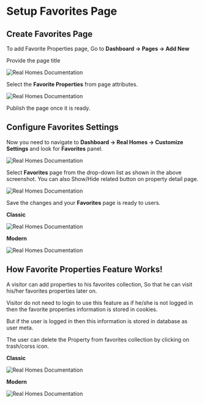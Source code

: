 # Setup Favorites Page

## Create Favorites Page

To add Favorite Properties page, Go to **Dashboard → Pages → Add New**

Provide the page title

![Real Homes Documentation](images/member-pages/favorites-title-gutenberg.png)

Select the **Favorite Properties** from page attributes. 

![Real Homes Documentation](images/member-pages/favorites-template.png)

Publish the page once it is ready.

## Configure Favorites Settings

Now you need to navigate to **Dashboard → Real Homes → Customize Settings** and look for **Favorites** panel.

![Real Homes Documentation](images/member-pages/favorites-main-panel.png)

Select **Favorites** page from the drop-down list as shown in the above screenshot. You can also Show/Hide related button on property detail page.

![Real Homes Documentation](images/member-pages/favorites-customizer-settings.png)

Save the changes and your **Favorites** page is ready to users.

**Classic**

![Real Homes Documentation](images/member-pages/favorites-front-end.png)

**Modern**

![Real Homes Documentation](images/member-pages/favorites-front-end-mod.png)

## How Favorite Properties Feature Works!

A visitor can add properties to his favorites collection, So that he can visit his/her favorites properties later on.

Visitor do not need to login to use this feature as if he/she is not logged in then the favorite properties information is stored in cookies.

But if the user is logged in then this information is stored in database as user meta.

The user can delete the Property from favorites collection by clicking on trash/corss icon.

**Classic**

![Real Homes Documentation](images/member-pages/favorites-section-front-end.jpeg)

**Modern**

![Real Homes Documentation](images/member-pages/favorites-section-front-end-mod.png)
